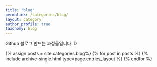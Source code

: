 ```yaml
---
title: "blog"
permalink: /categories/blog/
layout: category
author_profile: true
taxonomy: blog
---
```


Github 블로그 만드는 과정들입니다 :D

{% assign posts = site.categories.blog%}
{% for post in posts %} {% include archive-single.html type=page.entries_layout %} {% endfor %}
